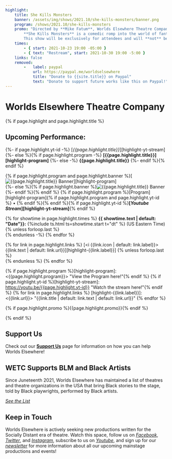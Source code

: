 ```yaml
---
highlight:
    title: She Kills Monsters
    banner: /assets/img/shows/2021.10/she-kills-monsters/banner.png
    program: /shows/2021.10/she-kills-monsters
    promo: "Directed by **Mike Fatum**, Worlds Elsewhere Theatre Company is proud to announce our Fall 2021 Charity Stream, benefitting **Trans Lifeline** and **Mermaids UK**.\n\n
        **She Kills Monsters** is a comedic romp into the world of fantasy role-playing games. In this high-octane dramatic comedy laden with homicidal fairies, nasty ogres, and 90s pop culture, acclaimed playwright **Qui Nguyen** (\"Raya and the Last Dragon\") offers a heart-pounding homage to the geek and warrior within us all.\n\n
        This show will be exclusively for attendees and will **not** be made available as video-on-demand after the performance dates. More details coming soon!"
    times:
        - { start: 2021-10-23 19:00 -05:00 }
        - { text: "Restream", start: 2021-10-30 19:00 -5:00 }
    links: false
    removed:
        -   label: paypal
            url: https://paypal.me/worldselsewhere
            title: "Donate to {{site.title}} on Paypal"
            text: "Donate to support future works like this on Paypal!"
---
```

# Worlds Elsewhere Theatre Company

{% if page.highlight and page.highlight.title %}

## Upcoming Performance: <br>

{%- if page.highlight.yt-id -%}
    [<i yt>{{page.highlight.title}}</i>][highlight-yt-stream]
{%- else %}{% if page.highlight.program -%}
    **[{{page.highlight.title}}][highlight-program]**
{%- else -%}
    **{{page.highlight.title}}**
{%- endif %}{% endif %}

{% if page.highlight.program and page.highlight.banner %}[![{{page.highlight.title}} Banner]({{page.highlight.banner}})][highlight-program] <br>
{%- else %}{% if page.highlight.banner %}![{{page.highlight.title}} Banner]({{page.highlight.banner}}) <br>
{%- endif %}{% endif %}
{% if page.highlight.program %}[Program][highlight-program]{% if page.highlight.program and page.highlight.yt-id %} &bull; {% endif %}{% endif %}{% if page.highlight.yt-id %}**[<i yt>Youtube Stream</i>][highlight-yt-stream]**{% endif %}

{% for showtime in page.highlight.times %}
**{{ showtime.text | default: "Date"}}:** {%include ts.html ts=showtime.start t="dt" %} (US Eastern Time) {% unless forloop.last %}<br>{% endunless -%}
{% endfor %}

{% for link in page.highlight.links %}
[<i {{link.icon | default: link.label}}>{{link.text | default: link.url}}</i>][highlight-{{link.label}}] {% unless forloop.last %}<br>{% endunless  %}
{% endfor %}

{% if page.highlight.program %}[highlight-program]: <{{page.highlight.program}}> "View the Program here!"{% endif %}
{% if page.highlight.yt-id %}[highlight-yt-stream]: <https://youtu.be/{{page.highlight.yt-id}}> "Watch the stream here!"{% endif %}
{% for link in page.highlight.links %}
[highlight-{{link.label}}]: <{{link.url}}> "{{link.title | default: link.text | default: link.url}}"
{% endfor %}

{% if page.highlight.promo %}{{page.highlight.promo}}{% endif %}

{% endif %}

## Support Us

Check out our **[Support Us](/pages/support-us)** page for information on how you can help Worlds Elsewhere!

## <i blm></i> WETC Supports BLM and Black Artists

Since Juneteenth 2021, Worlds Elsewhere has maintained a list of theatres and theatre organizations in the USA that bring Black stories to the stage, told by Black playwrights, performed by Black artists.

[<i cta>See the List</i>](./resources/black-theatres-usa)

## Keep in Touch

Worlds Elsewhere is actively seeking new productions written for the Socially Distant era of theatre. Watch this space, follow us on [<i fb>Facebook</i>][facebook], [<i twitter>Twitter</i>][twitter], and [<i gram>Instagram</i>][instagram], subscribe to us on [<i yt>Youtube</i>][youtube], and sign up for our [<i news>newsletter</i>][newsletter] for more information about all our upcoming mainstage productions and events!

[youtube]: <{{ site.social.yt.url }}> "{{ site.social.yt.title }}"
[facebook]: <{{ site.social.fb.url }}> "{{ site.social.fb.title }}"
[twitter]: <{{ site.social.twitter.url }}> "{{ site.social.twitter.title }}"
[instagram]: <{{ site.social.gram.url }}> "{{ site.social.gram.title }}"
[newsletter]: <{{ site.social.news.url }}> "{{ site.social.news.title }}"
